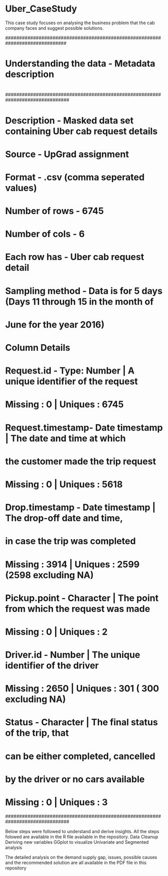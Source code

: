 # Uber_CaseStudy

This case study focuses on analysing the business problem that the cab company faces and suggest possible solutions. 

##############################################################################
#                                                                             #
#              Understanding the data - Metadata  description                 #
#                                                                             #
###############################################################################
#
# Description     - Masked data set containing Uber cab request details
# Source          - UpGrad assignment 
# Format          - .csv (comma seperated values)
# Number of rows  - 6745
# Number of cols  - 6
# Each row has    - Uber cab request detail
# Sampling method - Data is for 5 days (Days 11 through 15 in the month of 
#                   June for the year 2016) 
#
# Column Details
# Request.id       - Type: Number   | A unique identifier of the request 
#                    Missing : 0    | Uniques : 6745
# Request.timestamp- Date timestamp | The date and time at which 
#                                     the customer made the trip request
#                    Missing : 0    | Uniques : 5618
# Drop.timestamp   - Date timestamp | The drop-off date and time, 
#                                     in case the trip was completed 
#                    Missing : 3914 | Uniques : 2599 (2598 excluding NA)
# Pickup.point     - Character      | The point from which the request was made
#                    Missing : 0    | Uniques : 2
# Driver.id        - Number         | The unique identifier of the driver
#                    Missing : 2650 | Uniques : 301 ( 300 excluding NA)
# Status           - Character      | The final status of the trip, that 
#                                     can be either completed, cancelled 
#                                     by the driver or no cars available
#                    Missing : 0    | Uniques : 3
###############################################################################


Below steps were followed to understand and derive insights. 
All the steps folowed are available in the R file available in the repository. 
  Data Cleanup
  Deriving new variables
  GGplot to visualize
  Univariate and Segmented analysis

The detailed analysis on the demand supply gap, issues, possible causes and the recommended solution are all available in the PDF file in this repository







